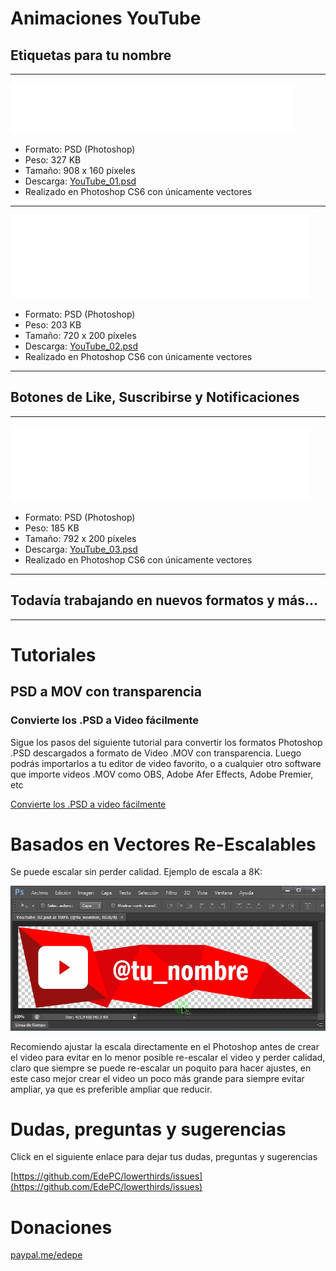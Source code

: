 # Animaciones YouTube

## Etiquetas para tu nombre

------

![YouTube_01.gif](YouTube_01.gif)

- Formato: PSD (Photoshop)
- Peso: 327 KB
- Tamaño: 908 x 160 píxeles
- Descarga: [YouTube_01.psd](https://github.com/EdePC/lowerthirds/raw/master/YouTube_01.psd)
- Realizado en Photoshop CS6 con únicamente vectores

------

![YouTube_02](YouTube_02.gif)

- Formato: PSD (Photoshop)
- Peso: 203 KB
- Tamaño: 720 x 200 píxeles
- Descarga: [YouTube_02.psd](https://github.com/EdePC/lowerthirds/raw/master/YouTube_02.psd)
- Realizado en Photoshop CS6 con únicamente vectores

------

## Botones de Like, Suscribirse y Notificaciones

---

![YouTube_03](YouTube_03.gif)

- Formato: PSD (Photoshop)
- Peso: 185 KB
- Tamaño: 792 x 200 píxeles
- Descarga: [YouTube_03.psd](https://github.com/EdePC/lowerthirds/raw/master/YouTube_03.psd)
- Realizado en Photoshop CS6 con únicamente vectores

------

## Todavía trabajando en nuevos formatos y más...

------

# Tutoriales

## PSD a MOV con transparencia

### Convierte los .PSD a Video fácilmente

Sigue los pasos del siguiente tutorial para convertir los formatos Photoshop .PSD descargados a formato de Video .MOV con transparencia. Luego podrás importarlos a tu editor de video favorito, o a cualquier otro software que importe videos .MOV como OBS, Adobe Afer Effects, Adobe Premier, etc

[Convierte los .PSD a video fácilmente](tutorials/)

# Basados en Vectores Re-Escalables

Se puede escalar sin perder calidad. Ejemplo de escala a 8K:

<img src="lossless_scalable.gif" alt="lossless_scalable"  />

Recomiendo ajustar la escala directamente en el Photoshop antes de crear el video para evitar en lo menor posible re-escalar el video y perder calidad, claro que siempre se puede re-escalar un poquito para hacer ajustes, en este caso mejor crear el video un poco más grande para siempre evitar ampliar, ya que es preferible ampliar que reducir.

# Dudas, preguntas y sugerencias

Click en el siguiente enlace para dejar tus dudas, preguntas y sugerencias

[https://github.com/EdePC/lowerthirds/issues](https://github.com/EdePC/lowerthirds/issues)

# Donaciones

[paypal.me/edepe](https://paypal.me/edepe)
